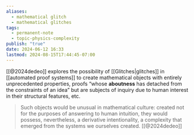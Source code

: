 ```yaml
---
aliases:
  - mathematical glitch
  - mathematical glitches
tags:
  - permanent-note
  - topic-physics-complexity
publish: "true"
date: 2024-06-12 16:33
lastmod: 2024-08-15T17:44:45-07:00
---
```

[[@2024dedeo]] explores the possibility of [[Glitches|glitches]] in [[automated proof systems]] to create mathematical objects with entirely unprecedented properties, proofs “whose **aboutness** has detached from the constraints of an idea” but are subjects of inquiry due to human interest in their structural features, etc.

>Such objects would be unusual in mathematical culture: created not for the purposes of answering to human intuition, they would possess, nevertheless, a derivative intentionality, a complexity that emerged from the systems we ourselves created. [[@2024dedeo]]